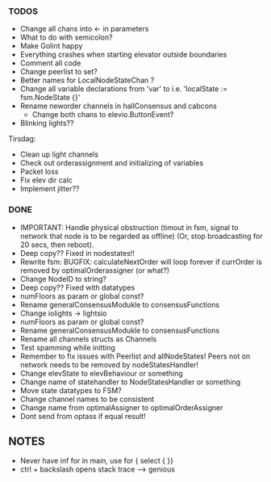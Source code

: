 ### TODOS
- Change all chans into <- in parameters
- What to do with semicolon?
- Make Golint happy
- Everything crashes when starting elevator outside boundaries
- Comment all code
- Change peerlist to set?
- Better names for LocalNodeStateChan ?
- Change all variable declarations from 'var' to i.e. 'localState := fsm.NodeState {}'
- Rename neworder channels in hallConsensus and cabcons
	- Change both chans to elevio.ButtonEvent?
- Blinking lights??

Tirsdag:
- Clean up light channels
- Check out orderassignment and initializing of variables
- Packet loss
- Fix elev dir calc
- Implement jitter??


### DONE
- IMPORTANT: Handle physical obstruction (timout in fsm, signal to network that node is to be regarded as offline) (Or, stop broadcasting for 20 secs, then reboot).
- Deep copy?? Fixed in nodestates!!
- Rewrite fsm: BUGFIX: calculateNextOrder will loop forever if currOrder is removed by optimalOrderassigner (or what?)
- Change NodeID to string?
- Deep copy?? Fixed with datatypes
- numFloors as param or global const?
- Rename generalConsensusModukle to consensusFunctions
- Change iolights -> lightsio
- numFloors as param or global const?
- Rename generalConsensusModukle to consensusFunctions
- Rename all channels structs as Channels
- Test spamming while initting
- Remember to fix issues with Peerlist and allNodeStates! Peers not on network needs to be removed by nodeStatesHandler!
- Change elevState to elevBehaviour or something
- Change name of statehandler to NodeStatesHandler or something
- Move state datatypes to FSM?
- Change channel names to be consistent
- Change name from optimalAssigner to optimalOrderAssigner
- Dont send from optass if equal result!

## NOTES
- Never have inf for in main, use for { select { }}
- ctrl + backslash opens stack trace --> genious
